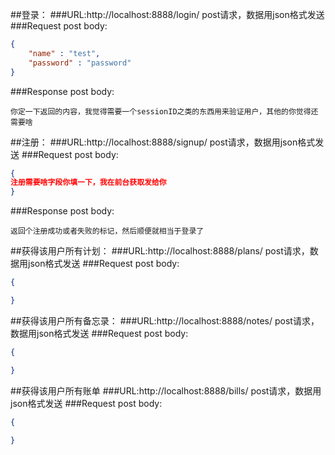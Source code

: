##登录：
###URL:http://localhost:8888/login/
post请求，数据用json格式发送
###Request post body:
```json
{
	"name" : "test",
	"password" : "password"
}
```
###Response post body:
```josn
你定一下返回的内容，我觉得需要一个sessionID之类的东西用来验证用户，其他的你觉得还需要啥
```

##注册：
###URL:http://localhost:8888/signup/
post请求，数据用json格式发送
###Request post body:
```json
{
注册需要啥字段你填一下，我在前台获取发给你
}
```
###Response post body:
```josn
返回个注册成功或者失败的标记，然后顺便就相当于登录了
```

##获得该用户所有计划：
###URL:http://localhost:8888/plans/
post请求，数据用json格式发送
###Request post body:
```json
{

}
```

##获得该用户所有备忘录：
###URL:http://localhost:8888/notes/
post请求，数据用json格式发送
###Request post body:
```json
{

}
```

##获得该用户所有账单
###URL:http://localhost:8888/bills/
post请求，数据用json格式发送
###Request post body:
```json
{

}
```